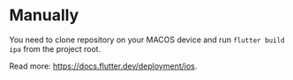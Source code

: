 # Manually

You need to clone repository on your MACOS device and run ``flutter build ipa`` from the project root.

Read more: https://docs.flutter.dev/deployment/ios.